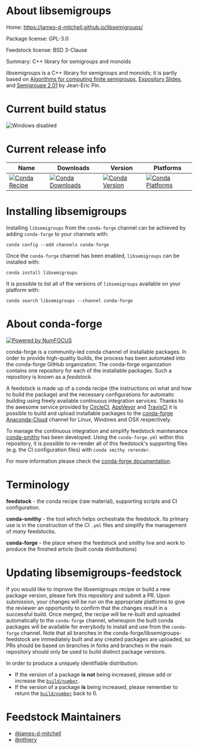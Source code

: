 <!--
# -*- mode: jinja -*-
-->

About libsemigroups
===================

Home: https://james-d-mitchell.github.io/libsemigroups/

Package license: GPL-3.0

Feedstock license: BSD 3-Clause

Summary: C++ library for semigroups and monoids

libsemigroups is a C++ library for semigroups and monoids; it is partly based on
[Algorithms for computing finite semigroups](https://www.irif.fr/~jep/PDF/Rio.pdf),
[Expository Slides](https://www.irif.fr/~jep/PDF/Exposes/StAndrews.pdf), and
[Semigroupe 2.01](https://www.irif.fr/~jep/Logiciels/Semigroupe2.0/semigroupe2.html) by Jean-Eric Pin.


Current build status
====================

![Windows disabled](https://img.shields.io/badge/Windows-disabled-lightgrey.svg)

Current release info
====================

| Name | Downloads | Version | Platforms |
| --- | --- | --- | --- |
| [![Conda Recipe](https://img.shields.io/badge/recipe-libsemigroups-green.svg)](https://anaconda.org/conda-forge/libsemigroups) | [![Conda Downloads](https://img.shields.io/conda/dn/conda-forge/libsemigroups.svg)](https://anaconda.org/conda-forge/libsemigroups) | [![Conda Version](https://img.shields.io/conda/vn/conda-forge/libsemigroups.svg)](https://anaconda.org/conda-forge/libsemigroups) | [![Conda Platforms](https://img.shields.io/conda/pn/conda-forge/libsemigroups.svg)](https://anaconda.org/conda-forge/libsemigroups) |

Installing libsemigroups
========================

Installing `libsemigroups` from the `conda-forge` channel can be achieved by adding `conda-forge` to your channels with:

```
conda config --add channels conda-forge
```

Once the `conda-forge` channel has been enabled, `libsemigroups` can be installed with:

```
conda install libsemigroups
```

It is possible to list all of the versions of `libsemigroups` available on your platform with:

```
conda search libsemigroups --channel conda-forge
```


About conda-forge
=================

[![Powered by NumFOCUS](https://img.shields.io/badge/powered%20by-NumFOCUS-orange.svg?style=flat&colorA=E1523D&colorB=007D8A)](http://numfocus.org)

conda-forge is a community-led conda channel of installable packages.
In order to provide high-quality builds, the process has been automated into the
conda-forge GitHub organization. The conda-forge organization contains one repository
for each of the installable packages. Such a repository is known as a *feedstock*.

A feedstock is made up of a conda recipe (the instructions on what and how to build
the package) and the necessary configurations for automatic building using freely
available continuous integration services. Thanks to the awesome service provided by
[CircleCI](https://circleci.com/), [AppVeyor](https://www.appveyor.com/)
and [TravisCI](https://travis-ci.org/) it is possible to build and upload installable
packages to the [conda-forge](https://anaconda.org/conda-forge)
[Anaconda-Cloud](https://anaconda.org/) channel for Linux, Windows and OSX respectively.

To manage the continuous integration and simplify feedstock maintenance
[conda-smithy](https://github.com/conda-forge/conda-smithy) has been developed.
Using the ``conda-forge.yml`` within this repository, it is possible to re-render all of
this feedstock's supporting files (e.g. the CI configuration files) with ``conda smithy rerender``.

For more information please check the [conda-forge documentation](https://conda-forge.org/docs/).

Terminology
===========

**feedstock** - the conda recipe (raw material), supporting scripts and CI configuration.

**conda-smithy** - the tool which helps orchestrate the feedstock.
                   Its primary use is in the construction of the CI ``.yml`` files
                   and simplify the management of *many* feedstocks.

**conda-forge** - the place where the feedstock and smithy live and work to
                  produce the finished article (built conda distributions)


Updating libsemigroups-feedstock
================================

If you would like to improve the libsemigroups recipe or build a new
package version, please fork this repository and submit a PR. Upon submission,
your changes will be run on the appropriate platforms to give the reviewer an
opportunity to confirm that the changes result in a successful build. Once
merged, the recipe will be re-built and uploaded automatically to the
`conda-forge` channel, whereupon the built conda packages will be available for
everybody to install and use from the `conda-forge` channel.
Note that all branches in the conda-forge/libsemigroups-feedstock are
immediately built and any created packages are uploaded, so PRs should be based
on branches in forks and branches in the main repository should only be used to
build distinct package versions.

In order to produce a uniquely identifiable distribution:
 * If the version of a package **is not** being increased, please add or increase
   the [``build/number``](https://conda.io/docs/user-guide/tasks/build-packages/define-metadata.html#build-number-and-string).
 * If the version of a package **is** being increased, please remember to return
   the [``build/number``](https://conda.io/docs/user-guide/tasks/build-packages/define-metadata.html#build-number-and-string)
   back to 0.

Feedstock Maintainers
=====================

* [@james-d-mitchell](https://github.com/james-d-mitchell/)
* [@nthiery](https://github.com/nthiery/)

